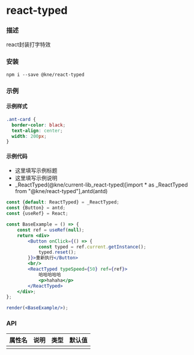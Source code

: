 
# react-typed


### 描述

react封装打字特效


### 安装

```shell
npm i --save @kne/react-typed
```

### 示例


#### 示例样式

```scss
.ant-card {
  border-color: black;
  text-align: center;
  width: 200px;
}
```

#### 示例代码

- 这里填写示例标题
- 这里填写示例说明
- _ReactTyped(@kne/current-lib_react-typed)[import * as _ReactTyped from "@kne/react-typed"],antd(antd)

```jsx
const {default: ReactTyped} = _ReactTyped;
const {Button} = antd;
const {useRef} = React;

const BaseExample = () => {
    const ref = useRef(null);
    return <div>
        <Button onClick={() => {
            const typed = ref.current.getInstance();
            typed.reset();
        }}>重新执行</Button>
        <br/>
        <ReactTyped typeSpeed={50} ref={ref}>
            哈哈哈哈哈
            <p>hahaha</p>
        </ReactTyped>
    </div>;
};

render(<BaseExample/>);

```


### API

| 属性名 | 说明 | 类型 | 默认值 |
|-----|----|----|-----|
|     |    |    |     |

